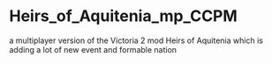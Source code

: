 # Heirs_of_Aquitenia_mp_CCPM
a multiplayer version of the Victoria 2 mod Heirs of Aquitenia which is adding a lot of new event and formable nation
